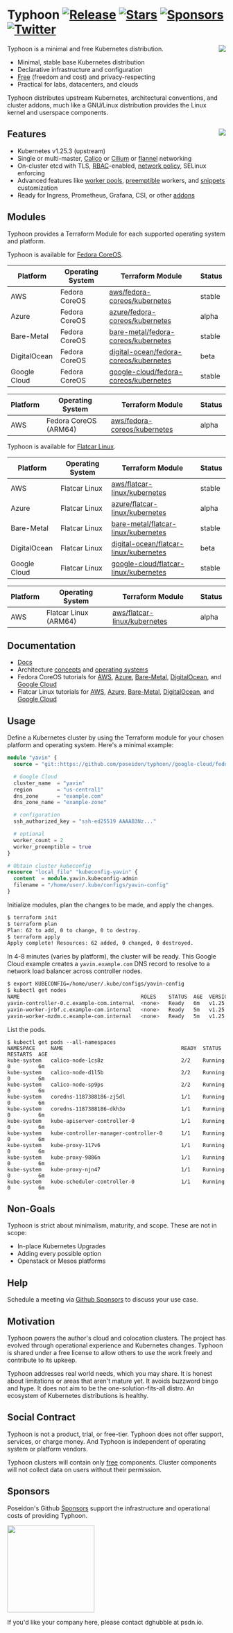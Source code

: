 # Typhoon [![Release](https://img.shields.io/github/v/release/poseidon/typhoon)](https://github.com/poseidon/typhoon/releases) [![Stars](https://img.shields.io/github/stars/poseidon/typhoon)](https://github.com/poseidon/typhoon/stargazers) [![Sponsors](https://img.shields.io/github/sponsors/poseidon?logo=github)](https://github.com/sponsors/poseidon) [![Twitter](https://img.shields.io/badge/follow-news-1da1f2?logo=twitter)](https://twitter.com/typhoon8s)

<img align="right" src="https://storage.googleapis.com/poseidon/typhoon-logo.png">

Typhoon is a minimal and free Kubernetes distribution.

* Minimal, stable base Kubernetes distribution
* Declarative infrastructure and configuration
* [Free](#social-contract) (freedom and cost) and privacy-respecting
* Practical for labs, datacenters, and clouds

Typhoon distributes upstream Kubernetes, architectural conventions, and cluster addons, much like a GNU/Linux distribution provides the Linux kernel and userspace components.

## Features <a href="https://www.cncf.io/certification/software-conformance/"><img align="right" src="https://storage.googleapis.com/poseidon/certified-kubernetes.png"></a>

* Kubernetes v1.25.3 (upstream)
* Single or multi-master, [Calico](https://www.projectcalico.org/) or [Cilium](https://github.com/cilium/cilium) or [flannel](https://github.com/coreos/flannel) networking
* On-cluster etcd with TLS, [RBAC](https://kubernetes.io/docs/admin/authorization/rbac/)-enabled, [network policy](https://kubernetes.io/docs/concepts/services-networking/network-policies/), SELinux enforcing
* Advanced features like [worker pools](https://typhoon.psdn.io/advanced/worker-pools/), [preemptible](https://typhoon.psdn.io/flatcar-linux/google-cloud/#preemption) workers, and [snippets](https://typhoon.psdn.io/advanced/customization/#hosts) customization
* Ready for Ingress, Prometheus, Grafana, CSI, or other [addons](https://typhoon.psdn.io/addons/overview/)

## Modules

Typhoon provides a Terraform Module for each supported operating system and platform.

Typhoon is available for [Fedora CoreOS](https://getfedora.org/coreos/).

| Platform      | Operating System | Terraform Module | Status |
|---------------|------------------|------------------|--------|
| AWS           | Fedora CoreOS | [aws/fedora-coreos/kubernetes](aws/fedora-coreos/kubernetes) | stable |
| Azure         | Fedora CoreOS | [azure/fedora-coreos/kubernetes](azure/fedora-coreos/kubernetes) | alpha |
| Bare-Metal    | Fedora CoreOS | [bare-metal/fedora-coreos/kubernetes](bare-metal/fedora-coreos/kubernetes) | stable |
| DigitalOcean  | Fedora CoreOS | [digital-ocean/fedora-coreos/kubernetes](digital-ocean/fedora-coreos/kubernetes) | beta |
| Google Cloud  | Fedora CoreOS | [google-cloud/fedora-coreos/kubernetes](google-cloud/fedora-coreos/kubernetes) | stable |

| Platform      | Operating System | Terraform Module | Status |
|---------------|------------------|------------------|--------|
| AWS           | Fedora CoreOS (ARM64) | [aws/fedora-coreos/kubernetes](aws/fedora-coreos/kubernetes) | alpha |

Typhoon is available for [Flatcar Linux](https://www.flatcar-linux.org/releases/).

| Platform      | Operating System | Terraform Module | Status |
|---------------|------------------|------------------|--------|
| AWS           | Flatcar Linux    | [aws/flatcar-linux/kubernetes](aws/flatcar-linux/kubernetes) | stable |
| Azure         | Flatcar Linux    | [azure/flatcar-linux/kubernetes](azure/flatcar-linux/kubernetes) | alpha |
| Bare-Metal    | Flatcar Linux    | [bare-metal/flatcar-linux/kubernetes](bare-metal/flatcar-linux/kubernetes) | stable |
| DigitalOcean | Flatcar Linux  | [digital-ocean/flatcar-linux/kubernetes](digital-ocean/flatcar-linux/kubernetes) | beta |
| Google Cloud  | Flatcar Linux  | [google-cloud/flatcar-linux/kubernetes](google-cloud/flatcar-linux/kubernetes) | stable |

| Platform      | Operating System | Terraform Module | Status |
|---------------|------------------|------------------|--------|
| AWS           | Flatcar Linux (ARM64) | [aws/flatcar-linux/kubernetes](aws/flatcar-linux/kubernetes) | alpha |

## Documentation

* [Docs](https://typhoon.psdn.io)
* Architecture [concepts](https://typhoon.psdn.io/architecture/concepts/) and [operating systems](https://typhoon.psdn.io/architecture/operating-systems/)
* Fedora CoreOS tutorials for [AWS](docs/fedora-coreos/aws.md), [Azure](docs/fedora-coreos/azure.md), [Bare-Metal](docs/fedora-coreos/bare-metal.md), [DigitalOcean](docs/fedora-coreos/digitalocean.md), and [Google Cloud](docs/fedora-coreos/google-cloud.md)
* Flatcar Linux tutorials for [AWS](docs/flatcar-linux/aws.md), [Azure](docs/flatcar-linux/azure.md), [Bare-Metal](docs/flatcar-linux/bare-metal.md), [DigitalOcean](docs/flatcar-linux/digitalocean.md), and [Google Cloud](docs/flatcar-linux/google-cloud.md)

## Usage

Define a Kubernetes cluster by using the Terraform module for your chosen platform and operating system. Here's a minimal example:

```tf
module "yavin" {
  source = "git::https://github.com/poseidon/typhoon//google-cloud/fedora-coreos/kubernetes?ref=v1.25.3"

  # Google Cloud
  cluster_name  = "yavin"
  region        = "us-central1"
  dns_zone      = "example.com"
  dns_zone_name = "example-zone"

  # configuration
  ssh_authorized_key = "ssh-ed25519 AAAAB3Nz..."

  # optional
  worker_count = 2
  worker_preemptible = true
}

# Obtain cluster kubeconfig
resource "local_file" "kubeconfig-yavin" {
  content  = module.yavin.kubeconfig-admin
  filename = "/home/user/.kube/configs/yavin-config"
}
```

Initialize modules, plan the changes to be made, and apply the changes.

```sh
$ terraform init
$ terraform plan
Plan: 62 to add, 0 to change, 0 to destroy.
$ terraform apply
Apply complete! Resources: 62 added, 0 changed, 0 destroyed.
```

In 4-8 minutes (varies by platform), the cluster will be ready. This Google Cloud example creates a `yavin.example.com` DNS record to resolve to a network load balancer across controller nodes.

```sh
$ export KUBECONFIG=/home/user/.kube/configs/yavin-config
$ kubectl get nodes
NAME                                       ROLES    STATUS  AGE  VERSION
yavin-controller-0.c.example-com.internal  <none>   Ready   6m   v1.25.3
yavin-worker-jrbf.c.example-com.internal   <none>   Ready   5m   v1.25.3
yavin-worker-mzdm.c.example-com.internal   <none>   Ready   5m   v1.25.3
```

List the pods.

```
$ kubectl get pods --all-namespaces
NAMESPACE     NAME                                      READY  STATUS    RESTARTS  AGE
kube-system   calico-node-1cs8z                         2/2    Running   0         6m
kube-system   calico-node-d1l5b                         2/2    Running   0         6m
kube-system   calico-node-sp9ps                         2/2    Running   0         6m
kube-system   coredns-1187388186-zj5dl                  1/1    Running   0         6m
kube-system   coredns-1187388186-dkh3o                  1/1    Running   0         6m
kube-system   kube-apiserver-controller-0               1/1    Running   0         6m
kube-system   kube-controller-manager-controller-0      1/1    Running   0         6m
kube-system   kube-proxy-117v6                          1/1    Running   0         6m
kube-system   kube-proxy-9886n                          1/1    Running   0         6m
kube-system   kube-proxy-njn47                          1/1    Running   0         6m
kube-system   kube-scheduler-controller-0               1/1    Running   0         6m
```

## Non-Goals

Typhoon is strict about minimalism, maturity, and scope. These are not in scope:

* In-place Kubernetes Upgrades
* Adding every possible option
* Openstack or Mesos platforms

## Help

Schedule a meeting via [Github Sponsors](https://github.com/sponsors/poseidon?frequency=one-time) to discuss your use case.

## Motivation

Typhoon powers the author's cloud and colocation clusters. The project has evolved through operational experience and Kubernetes changes. Typhoon is shared under a free license to allow others to use the work freely and contribute to its upkeep.

Typhoon addresses real world needs, which you may share. It is honest about limitations or areas that aren't mature yet. It avoids buzzword bingo and hype. It does not aim to be the one-solution-fits-all distro. An ecosystem of Kubernetes distributions is healthy.

## Social Contract

Typhoon is not a product, trial, or free-tier. Typhoon does not offer support, services, or charge money. And Typhoon is independent of operating system or platform vendors.

Typhoon clusters will contain only [free](https://www.debian.org/intro/free) components. Cluster components will not collect data on users without their permission.

## Sponsors

Poseidon's Github [Sponsors](https://github.com/sponsors/poseidon) support the infrastructure and operational costs of providing Typhoon.

<a href="https://www.digitalocean.com/">
    <img src="https://opensource.nyc3.cdn.digitaloceanspaces.com/attribution/assets/SVG/DO_Logo_horizontal_blue.svg" width="201px">
</a>
<br>

If you'd like your company here, please contact dghubble at psdn.io.
